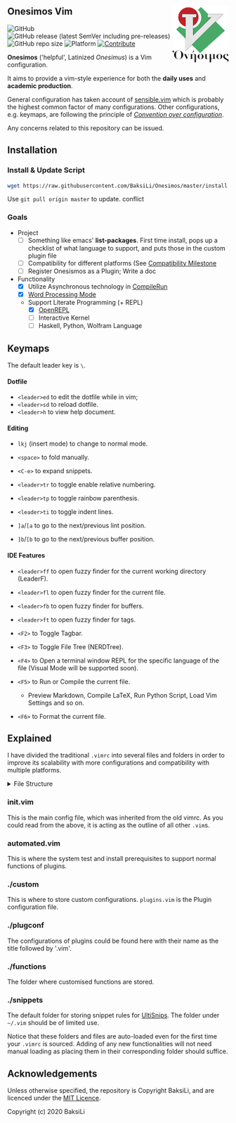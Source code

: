 Onesimos Vim
<img src="./doc/onesimos-logo.png" width:auto height=128pt align="right"/>
---
![GitHub](https://img.shields.io/github/license/BaksiLi/Onesimos?style=flat-square)
![GitHub release (latest SemVer including pre-releases)](https://img.shields.io/github/v/release/BaksiLi/Onesimos?include_prereleases&style=flat-square)
![GitHub repo size](https://img.shields.io/github/repo-size/BaksiLi/Onesimos?color=yellow&label=size&style=flat-square)
![Platform](https://img.shields.io/badge/platform-macOS%20%7C%20Linux-blue?style=flat-square)
[![Contribute](https://img.shields.io/badge/contribute-gray.svg?style=flat-square)](./CONTRIBUTING.md)

<!-- ## About Onesimos -->
**Onesimos** ('helpful', Latinized *Onesimus*) is a Vim configuration.

It aims to provide a vim-style experience for both the **daily uses** and **academic production**. 

<!-- It is not only usable but aesthetically amusing. -->
<!-- Markdown, TeX, Python. Haskell -->
<!-- Future: Agda -->

General configuration has taken account of [sensible.vim](https://github.com/tpope/vim-sensible) which is probably the highest common factor of many configurations. Other configurations, e.g. keymaps, are following the principle of [*Convention over configuration*](https://en.wikipedia.org/wiki/Convention_over_configuration).

Any concerns related to this repository can be issued.

## Installation
### Install & Update Script
```bash
wget https://raw.githubusercontent.com/BaksiLi/Onesimos/master/install.sh && bash ./install.sh
```

Use `git pull origin master` to update.
conflict
### Goals
- Project
  - [ ] Something like emacs' **list-packages**. First time install, pops up a checklist of what language to support, and puts those in the custom plugin file
  - [ ] Compatibility for different platforms (See [Compatibility Milestone](https://github.com/BaksiLi/Onesimos/milestone/1)
  - [ ] Register Onesismos as a Plugin; Write a doc

- Functionality
  - [x] Utilize Asynchronous technology in [CompileRun](./functions/CompileRun.vim)
  - [x] [Word Processing Mode](./functions/WordProcMode.vim)
  - Support Literate Programming (+ REPL)
    - [x] [OpenREPL](./functions/OpenREPL.vim)
    - [ ] Interactive Kernel
    - [ ] Haskell, Python, Wolfram Language

## Keymaps
The default leader key is `\`.

#### Dotfile
- `<leader>ed` to edit the dotfile while in vim;
- `<leader>sd` to reload dotfile.
- `<leader>h` to view help document.

#### Editing
- `lkj` (insert mode) to change to normal mode.
- `<space>` to fold manually.
- `<C-e>` to expand snippets.

- `<leader>tr` to toggle enable relative numbering.
- `<leader>tp` to toggle rainbow parenthesis.
- `<leader>ti` to toggle indent lines.

- `]a`/`[a` to go to the next/previous lint position.
- `]b`/`[b` to go to the next/previous buffer position.

#### IDE Features
- `<leader>ff` to open fuzzy finder for the current working directory (LeaderF).
- `<leader>fl` to open fuzzy finder for the current file.
- `<leader>fb` to open fuzzy finder for buffers.
- `<leader>ft` to open fuzzy finder for tags.

- `<F2>` to Toggle Tagbar.
- `<F3>` to Toggle File Tree (NERDTree).
- `<F4>` to Open a terminal window REPL for the specific language of the file (Visual Mode will be supported soon).
- `<F5>` to Run or Compile the current file.
  - Preview Markdown, Compile LaTeX, Run Python Script, Load Vim Settings and so on.
- `<F6>` to Format the current file.

## Explained
I have divided the traditional `.vimrc` into several files and folders in order to improve its scalability with more configurations and compatibility with multiple platforms.

<details>
<summary>File Structure</summary>

<!-- by `tree . -L 1` -->
```
.
├── **customs**
├── **snippets**
├── **functions**
├── **plugconf**
├── init.vim
├── README.md
└── automated.vim
```

where there are (currently) three folders of differenciated functions and a few config file named `init.vim` (main) and `automated.vim`.

</details>

### init.vim
   This is the main config file, which was inherited from the old vimrc. As you could read from the above, it is acting as the outline of all other `.vim`s.

### automated.vim
   This is where the system test and install prerequisites to support normal functions of plugins.

### ./custom
  This is where to store custom configurations. `plugins.vim` is the Plugin configuration file.

### ./plugconf
   The configurations of plugins could be found here with their name as the title followed by '.vim'.

### ./functions
   The folder where customised functions are stored.

### ./snippets
   The default folder for storing snippet rules for [UltiSnips](https://github.com/SirVer/ultisnips). The folder under `~/.vim` should be of limited use.

Notice that these folders and files are auto-loaded even for the first time your `.vimrc` is sourced. Adding of any new functionalities will not need manual loading as placing them in their corresponding folder should suffice.

## Acknowledgements
Unless otherwise specified, the repository is Copyright BaksiLi, and are licenced under the [MIT Licence](./LICENSE).

Copyright (c) 2020 BaksiLi
